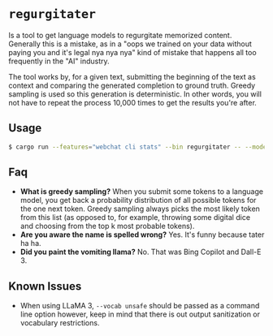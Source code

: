 # `regurgitater`

Is a tool to get language models to regurgitate memorized content. Generally this is a mistake, as in a "oops we trained on your data without paying you and it's legal nya nya nya" kind of mistake that happens all too frequently in the "AI" industry.

The tool works by, for a given text, submitting the beginning of the text as context and comparing the generated completion to ground truth. Greedy sampling is used so this generation is deterministic. In other words, you will not have to repeat the process 10,000 times to get the results you're after.

## Usage

```bash
$ cargo run --features="webchat cli stats" --bin regurgitater -- --model models/model.gguf
```

## Faq

- **What is greedy sampling?** When you submit some tokens to a language model, you get back a probability distribution of all possible tokens for the one next token. Greedy sampling always picks the most likely token from this list (as opposed to, for example, throwing some digital dice and choosing from the top k most probable tokens).
- **Are you aware the name is spelled wrong?** Yes. It's funny because tater ha ha.
- **Did you paint the vomiting llama?** No. That was Bing Copilot and Dall-E 3.

## Known Issues

- When using LLaMA 3, `--vocab unsafe` should be passed as a command line option
  however, keep in mind that there is out output sanitization or vocabulary
  restrictions.
